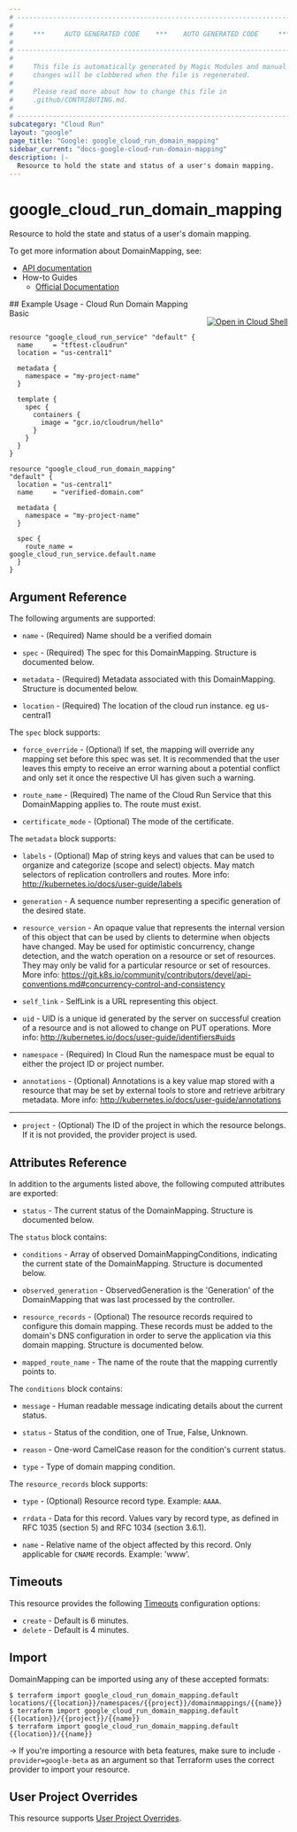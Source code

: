 ```yaml
---
# ----------------------------------------------------------------------------
#
#     ***     AUTO GENERATED CODE    ***    AUTO GENERATED CODE     ***
#
# ----------------------------------------------------------------------------
#
#     This file is automatically generated by Magic Modules and manual
#     changes will be clobbered when the file is regenerated.
#
#     Please read more about how to change this file in
#     .github/CONTRIBUTING.md.
#
# ----------------------------------------------------------------------------
subcategory: "Cloud Run"
layout: "google"
page_title: "Google: google_cloud_run_domain_mapping"
sidebar_current: "docs-google-cloud-run-domain-mapping"
description: |-
  Resource to hold the state and status of a user's domain mapping.
---
```


# google\_cloud\_run\_domain\_mapping

Resource to hold the state and status of a user's domain mapping.


To get more information about DomainMapping, see:

* [API documentation](https://cloud.google.com/run/docs/reference/rest/v1alpha1/projects.locations.domainmappings)
* How-to Guides
    * [Official Documentation](https://cloud.google.com/run/docs/mapping-custom-domains)

<div class = "oics-button" style="float: right; margin: 0 0 -15px">
  <a href="https://console.cloud.google.com/cloudshell/open?cloudshell_git_repo=https%3A%2F%2Fgithub.com%2Fterraform-google-modules%2Fdocs-examples.git&cloudshell_working_dir=cloud_run_domain_mapping_basic&cloudshell_image=gcr.io%2Fgraphite-cloud-shell-images%2Fterraform%3Alatest&open_in_editor=main.tf&cloudshell_print=.%2Fmotd&cloudshell_tutorial=.%2Ftutorial.md" target="_blank">
    <img alt="Open in Cloud Shell" src="//gstatic.com/cloudssh/images/open-btn.svg" style="max-height: 44px; margin: 32px auto; max-width: 100%;">
  </a>
</div>
## Example Usage - Cloud Run Domain Mapping Basic


```hcl

resource "google_cloud_run_service" "default" {
  name     = "tftest-cloudrun"
  location = "us-central1"

  metadata {
    namespace = "my-project-name"
  }

  template {
    spec {
      containers {
        image = "gcr.io/cloudrun/hello"
      }
    }
  }
}

resource "google_cloud_run_domain_mapping" "default" {
  location = "us-central1"
  name     = "verified-domain.com"

  metadata {
    namespace = "my-project-name"
  }

  spec {
    route_name = google_cloud_run_service.default.name
  }
}
```

## Argument Reference

The following arguments are supported:


* `name` -
  (Required)
  Name should be a verified domain

* `spec` -
  (Required)
  The spec for this DomainMapping.  Structure is documented below.

* `metadata` -
  (Required)
  Metadata associated with this DomainMapping.  Structure is documented below.

* `location` -
  (Required)
  The location of the cloud run instance. eg us-central1


The `spec` block supports:

* `force_override` -
  (Optional)
  If set, the mapping will override any mapping set before this spec was set.
  It is recommended that the user leaves this empty to receive an error
  warning about a potential conflict and only set it once the respective UI
  has given such a warning.

* `route_name` -
  (Required)
  The name of the Cloud Run Service that this DomainMapping applies to.
  The route must exist.

* `certificate_mode` -
  (Optional)
  The mode of the certificate.

The `metadata` block supports:

* `labels` -
  (Optional)
  Map of string keys and values that can be used to organize and categorize
  (scope and select) objects. May match selectors of replication controllers
  and routes.
  More info: http://kubernetes.io/docs/user-guide/labels

* `generation` -
  A sequence number representing a specific generation of the desired state.

* `resource_version` -
  An opaque value that represents the internal version of this object that
  can be used by clients to determine when objects have changed. May be used
  for optimistic concurrency, change detection, and the watch operation on a
  resource or set of resources. They may only be valid for a
  particular resource or set of resources.
  More info:
  https://git.k8s.io/community/contributors/devel/api-conventions.md#concurrency-control-and-consistency

* `self_link` -
  SelfLink is a URL representing this object.

* `uid` -
  UID is a unique id generated by the server on successful creation of a resource and is not
  allowed to change on PUT operations.
  More info: http://kubernetes.io/docs/user-guide/identifiers#uids

* `namespace` -
  (Required)
  In Cloud Run the namespace must be equal to either the
  project ID or project number.

* `annotations` -
  (Optional)
  Annotations is a key value map stored with a resource that
  may be set by external tools to store and retrieve arbitrary metadata. More
  info: http://kubernetes.io/docs/user-guide/annotations

- - -


* `project` - (Optional) The ID of the project in which the resource belongs.
    If it is not provided, the provider project is used.


## Attributes Reference

In addition to the arguments listed above, the following computed attributes are exported:


* `status` -
  The current status of the DomainMapping.  Structure is documented below.


The `status` block contains:

* `conditions` -
  Array of observed DomainMappingConditions, indicating the current state
  of the DomainMapping.  Structure is documented below.

* `observed_generation` -
  ObservedGeneration is the 'Generation' of the DomainMapping that
  was last processed by the controller.

* `resource_records` -
  (Optional)
  The resource records required to configure this domain mapping. These
  records must be added to the domain's DNS configuration in order to
  serve the application via this domain mapping.  Structure is documented below.

* `mapped_route_name` -
  The name of the route that the mapping currently points to.


The `conditions` block contains:

* `message` -
  Human readable message indicating details about the current status.

* `status` -
  Status of the condition, one of True, False, Unknown.

* `reason` -
  One-word CamelCase reason for the condition's current status.

* `type` -
  Type of domain mapping condition.

The `resource_records` block supports:

* `type` -
  (Optional)
  Resource record type. Example: `AAAA`.

* `rrdata` -
  Data for this record. Values vary by record type, as defined in RFC 1035
  (section 5) and RFC 1034 (section 3.6.1).

* `name` -
  Relative name of the object affected by this record. Only applicable for
  `CNAME` records. Example: 'www'.

## Timeouts

This resource provides the following
[Timeouts](/docs/configuration/resources.html#timeouts) configuration options:

- `create` - Default is 6 minutes.
- `delete` - Default is 4 minutes.

## Import

DomainMapping can be imported using any of these accepted formats:

```
$ terraform import google_cloud_run_domain_mapping.default locations/{{location}}/namespaces/{{project}}/domainmappings/{{name}}
$ terraform import google_cloud_run_domain_mapping.default {{location}}/{{project}}/{{name}}
$ terraform import google_cloud_run_domain_mapping.default {{location}}/{{name}}
```

-> If you're importing a resource with beta features, make sure to include `-provider=google-beta`
as an argument so that Terraform uses the correct provider to import your resource.

## User Project Overrides

This resource supports [User Project Overrides](https://www.terraform.io/docs/providers/google/guides/provider_reference.html#user_project_override).
